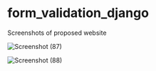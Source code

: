 # form_validation_django

Screenshots of proposed website

![Screenshot (87)](https://github.com/ChristelPeerisR/form_validation_django/assets/83603996/5ec776e0-b15f-41f2-894e-4c74b679274e)

![Screenshot (88)](https://github.com/ChristelPeerisR/form_validation_django/assets/83603996/8b30afd7-9607-4713-b9ed-ea727b0a1b13)
